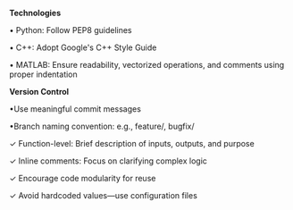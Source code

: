 <!--
layout: default
title: Coding Standards
nav_order: 10
-->

**Technologies**

• Python: Follow PEP8 guidelines

• C++: Adopt Google's C++ Style Guide

• MATLAB: Ensure readability, vectorized operations, and comments using proper indentation

**Version Control**

•Use meaningful commit messages

•Branch naming convention: e.g., feature/<name>, bugfix/<name>

✓ Function-level: Brief description of inputs, outputs, and purpose

✓ Inline comments: Focus on clarifying complex logic

✓ Encourage code modularity for reuse

✓ Avoid hardcoded values—use configuration files

